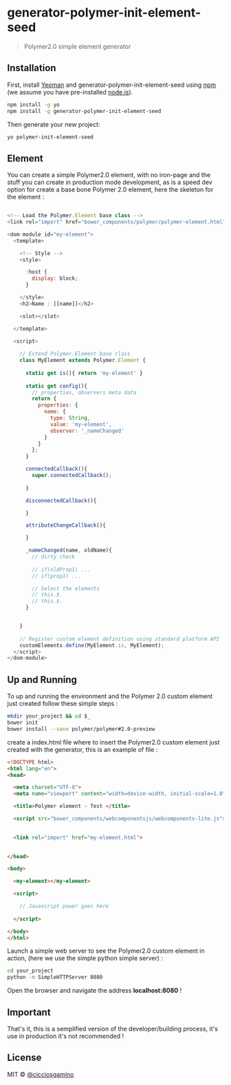 # generator-polymer-init-element-seed
> Polymer2.0 simple element generator 

## Installation

First, install [Yeoman](http://yeoman.io) and generator-polymer-init-element-seed using [npm](https://www.npmjs.com/) (we assume you have pre-installed [node.js](https://nodejs.org/)).

```bash
npm install -g yo
npm install -g generator-polymer-init-element-seed
```

Then generate your new project:

```bash
yo polymer-init-element-seed
```

## Element 
You can create a simple Polymer2.0 element, with no iron-page and the stuff you can create in 
production mode development, as is a speed dev option for create a base bone Polymer 2.0 element, 
here the skeleton for the element : 

```javascript

<!-- Load the Polymer.Element base class -->
<link rel="import" href="bower_components/polymer/polymer-element.html">

<dom-module id="my-element">
  <template>

    <!-- Style -->
    <style>

      :host {
        display: block;
      }

    </style>
    <h2>Name : [[name]]</h2>

    <slot></slot>

  </template>
  
  <script>

    // Extend Polymer.Element base class
    class MyElement extends Polymer.Element {
      
      static get is(){ return 'my-element' }
      
      static get config(){
        // properties, observers meta data
        return {
          properties: {
            name: {
              type: String,
              value: 'my-element',
              observer: '_nameChanged'
            }
          }
        };
      }

      connectedCallback(){
        super.connectedCallback();
 
      }

      disconnectedCallback(){

      }

      attributeChangeCallback(){

      }

      _nameChanged(name, oldName){
        // dirty check 
        
        // if(oldProp1) ... 
        // if(prop1) ... 

        // Select the elements 
        // this.$.
        // this.$.
      }


    }
    
    // Register custom element definition using standard platform API
    customElements.define(MyElement.is, MyElement);
  </script>
</dom-module>

```

## Up and Running 
To up and running the environment and the Polymer 2.0 custom element just created follow these simple 
steps : 

```bash 
mkdir your_project && cd $_
bower init 
bower install --save polymer/polymer#2.0-preview
```

create a index.html file where to insert the Polymer2.0 custom element just created with the 
generator, this is an example of file : 

```html 
<!DOCTYPE html>
<html lang="en">
<head>

  <meta charset="UTF-8">
  <meta name="viewport" content="width=device-width, initial-scale=1.0">

  <title>Polymer element - Test </title>

  <script src="bower_components/webcomponentsjs/webcomponents-lite.js"></script>

  
  <link rel="import" href="my-element.html">
  

</head>

<body>

  <my-element></my-element>

  <script>

    // Javascript power goes here 
    
  </script>

</body>
</html>

```

Launch a simple web server to see the Polymer2.0 custom element in action, (here we use the simple 
python simple server) : 

```bash
cd your_project 
python -m SimpleHTTPServer 8080 
```

Open the browser and navigate the address **localhost:8080** ! 


## Important 
That's it, this is a semplified version of the developer/building process, it's use in production 
it's not recommended ! 


## License

MIT © [@cicciosgamino](http://cicciosgamino.github.io/)


[npm-image]: https://badge.fury.io/js/generator-polymer-init-element-seed.svg
[npm-url]: https://npmjs.org/package/generator-polymer-init-element-seed
[travis-image]: https://travis-ci.org/CICCIOSGAMINO/generator-polymer-init-element-seed.svg?branch=master
[travis-url]: https://travis-ci.org/CICCIOSGAMINO/generator-polymer-init-element-seed
[daviddm-image]: https://david-dm.org/CICCIOSGAMINO/generator-polymer-init-element-seed.svg?theme=shields.io
[daviddm-url]: https://david-dm.org/CICCIOSGAMINO/generator-polymer-init-element-seed
